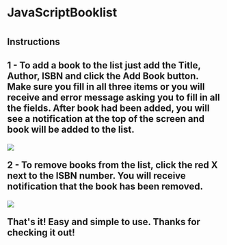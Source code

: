 <h1>JavaScriptBooklist<h1>

<h2>Instructions<h2>

<p1>1 - To add a book to the list just add the Title, Author, ISBN and click the Add Book button. Make sure you fill in all three items or you will receive and error message asking you to fill in all the fields. After book had been added, you will see a notification at the top of the screen and book will be added to the list.</p>
<img src="https://media.giphy.com/media/y6uAwAdCaulnftLA5X/giphy.gif"/>

<p2>2 - To remove books from the list, click the red X next to the ISBN number. You will receive notification that the book has been removed.</p>
<img src="https://media.giphy.com/media/T5XzeyrgJBTnyMvmCf/giphy.gif"/>

<p3>That's it! Easy and simple to use. Thanks for checking it out!
